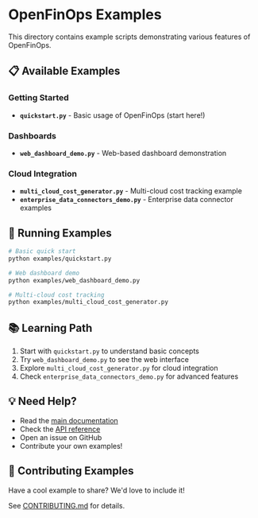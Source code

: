 # OpenFinOps Examples

This directory contains example scripts demonstrating various features of OpenFinOps.

## 📋 Available Examples

### Getting Started
- **`quickstart.py`** - Basic usage of OpenFinOps (start here!)

### Dashboards
- **`web_dashboard_demo.py`** - Web-based dashboard demonstration

### Cloud Integration
- **`multi_cloud_cost_generator.py`** - Multi-cloud cost tracking example
- **`enterprise_data_connectors_demo.py`** - Enterprise data connector examples

## 🚀 Running Examples

```bash
# Basic quick start
python examples/quickstart.py

# Web dashboard demo
python examples/web_dashboard_demo.py

# Multi-cloud cost tracking
python examples/multi_cloud_cost_generator.py
```

## 📚 Learning Path

1. Start with `quickstart.py` to understand basic concepts
2. Try `web_dashboard_demo.py` to see the web interface
3. Explore `multi_cloud_cost_generator.py` for cloud integration
4. Check `enterprise_data_connectors_demo.py` for advanced features

## 💡 Need Help?

- Read the [main documentation](../docs/)
- Check the [API reference](../docs/API_REFERENCE.md)
- Open an issue on GitHub
- Contribute your own examples!

## 🤝 Contributing Examples

Have a cool example to share? We'd love to include it!

See [CONTRIBUTING.md](../CONTRIBUTING.md) for details.
